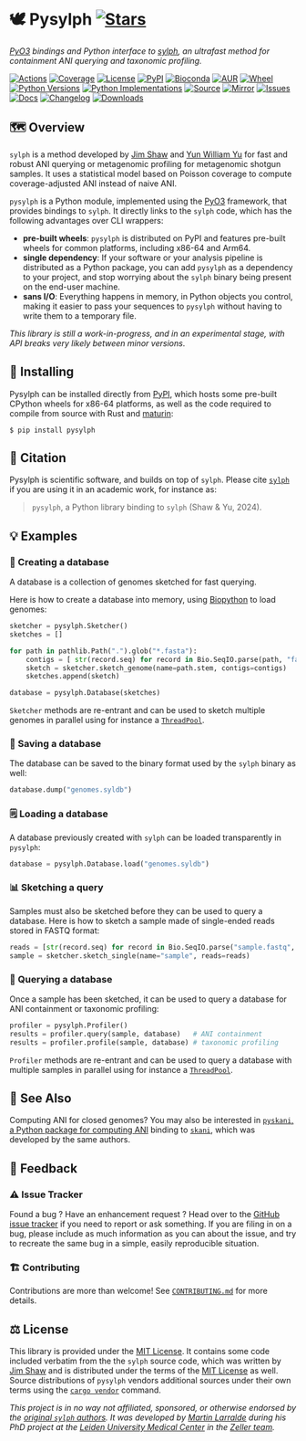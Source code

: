 # 🕊️ Pysylph [![Stars](https://img.shields.io/github/stars/althonos/pysylph.svg?style=social&maxAge=3600&label=Star)](https://github.com/althonos/pysylph/stargazers)

*[PyO3](https://pyo3.rs/) bindings and Python interface to [sylph](https://github.com/bluenote-1577/sylph), an ultrafast method for containment ANI querying and taxonomic profiling.*

[![Actions](https://img.shields.io/github/actions/workflow/status/althonos/pysylph/test.yml?branch=main&logo=github&style=flat-square&maxAge=300)](https://github.com/althonos/pysylph/actions)
[![Coverage](https://img.shields.io/codecov/c/gh/althonos/pysylph/branch/main.svg?style=flat-square&maxAge=3600)](https://codecov.io/gh/althonos/pysylph/)
[![License](https://img.shields.io/badge/license-MIT-blue.svg?style=flat-square&maxAge=2678400)](https://choosealicense.com/licenses/mit/)
[![PyPI](https://img.shields.io/pypi/v/pysylph.svg?style=flat-square&maxAge=3600)](https://pypi.org/project/pysylph)
[![Bioconda](https://img.shields.io/conda/vn/bioconda/pysylph?style=flat-square&maxAge=3600&logo=anaconda)](https://anaconda.org/bioconda/pysylph)
[![AUR](https://img.shields.io/aur/version/python-pysylph?logo=archlinux&style=flat-square&maxAge=3600)](https://aur.archlinux.org/packages/python-pysylph)
[![Wheel](https://img.shields.io/pypi/wheel/pysylph.svg?style=flat-square&maxAge=3600)](https://pypi.org/project/pysylph/#files)
[![Python Versions](https://img.shields.io/pypi/pyversions/pysylph.svg?style=flat-square&maxAge=600)](https://pypi.org/project/pysylph/#files)
[![Python Implementations](https://img.shields.io/pypi/implementation/pysylph.svg?style=flat-square&maxAge=600&label=impl)](https://pypi.org/project/pysylph/#files)
[![Source](https://img.shields.io/badge/source-GitHub-303030.svg?maxAge=2678400&style=flat-square)](https://github.com/althonos/pysylph/)
[![Mirror](https://img.shields.io/badge/mirror-LUMC-001158?style=flat-square&maxAge=2678400)](https://git.lumc.nl/mflarralde/pysylph/)
[![Issues](https://img.shields.io/github/issues/althonos/pysylph.svg?style=flat-square&maxAge=600)](https://github.com/althonos/pysylph/issues)
[![Docs](https://img.shields.io/readthedocs/pysylph/latest?style=flat-square&maxAge=600)](https://pysylph.readthedocs.io)
[![Changelog](https://img.shields.io/badge/keep%20a-changelog-8A0707.svg?maxAge=2678400&style=flat-square)](https://github.com/althonos/pysylph/blob/master/CHANGELOG.md)
[![Downloads](https://img.shields.io/pypi/dm/pysylph?style=flat-square&color=303f9f&maxAge=86400&label=downloads)](https://pepy.tech/project/pysylph)

## 🗺️ Overview

`sylph` is a method developed by [Jim Shaw](https://jim-shaw-bluenote.github.io/)
and [Yun William Yu](https://github.com/yunwilliamyu) for fast and robust
ANI querying or metagenomic profiling for metagenomic shotgun samples. It uses 
a statistical model based on Poisson coverage to compute coverage-adjusted ANI
instead of naive ANI. 

`pysylph` is a Python module, implemented using the [PyO3](https://pyo3.rs/)
framework, that provides bindings to `sylph`. It directly links to the
`sylph` code, which has the following advantages over CLI wrappers:

- **pre-built wheels**: `pysylph` is distributed on PyPI and features
  pre-built wheels for common platforms, including x86-64 and Arm64.
- **single dependency**: If your software or your analysis pipeline is
  distributed as a Python package, you can add `pysylph` as a dependency to
  your project, and stop worrying about the `sylph` binary being present on
  the end-user machine.
- **sans I/O**: Everything happens in memory, in Python objects you control,
  making it easier to pass your sequences to `pysylph` without having to write
  them to a temporary file.

*This library is still a work-in-progress, and in an experimental stage, with
API breaks very likely between minor versions*.


## 🔧 Installing

Pysylph can be installed directly from [PyPI](https://pypi.org/project/pysylph/),
which hosts some pre-built CPython wheels for x86-64 platforms, as well as the 
code required to compile from source with Rust and [maturin](https://www.maturin.rs/):
```console
$ pip install pysylph
```

## 🔖 Citation

Pysylph is scientific software, and builds on top of `sylph`. Please cite 
[`sylph`](https://github.com/bluenote-1577/sylph) if you are using it in
an academic work, for instance as:

> `pysylph`, a Python library binding to `sylph` (Shaw & Yu, 2024).


## 💡 Examples

### 🔨 Creating a database

A database is a collection of genomes sketched for fast querying. 

Here is how to create a database into memory, using 
[Biopython](https://github.com/biopython/biopython) to load genomes:

```python
sketcher = pysylph.Sketcher()
sketches = []

for path in pathlib.Path(".").glob("*.fasta"):
    contigs = [ str(record.seq) for record in Bio.SeqIO.parse(path, "fasta") ]
    sketch = sketcher.sketch_genome(name=path.stem, contigs=contigs)
    sketches.append(sketch)

database = pysylph.Database(sketches)
```

`Sketcher` methods are re-entrant and can be used to sketch multiple genomes
in parallel using for instance a [`ThreadPool`](https://docs.python.org/3/library/multiprocessing.html#multiprocessing.pool.ThreadPool).

### 📝 Saving a database

The database can be saved to the binary format used by the `sylph` binary as
well:

```python
database.dump("genomes.syldb")
```

### 🗒️ Loading a database

A database previously created with `sylph` can be loaded transparently in 
`pysylph`:

```python
database = pysylph.Database.load("genomes.syldb")
```

### 📊 Sketching a query

Samples must also be sketched before they can be used to query a database.
Here is how to sketch a sample made of single-ended reads stored in FASTQ 
format:

```python
reads = [str(record.seq) for record in Bio.SeqIO.parse("sample.fastq", "fastq")]
sample = sketcher.sketch_single(name="sample", reads=reads)
```

### 🔬 Querying a database

Once a sample has been sketched, it can be used to query a database for ANI
containment or taxonomic profiling:

```python
profiler = pysylph.Profiler()
results = profiler.query(sample, database)   # ANI containment
results = profiler.profile(sample, database) # taxonomic profiling
```

`Profiler` methods are re-entrant and can be used to query a database with
multiple samples in parallel using for instance a 
[`ThreadPool`](https://docs.python.org/3/library/multiprocessing.html#multiprocessing.pool.ThreadPool).

## 🔎 See Also

Computing ANI for closed genomes? You may also be interested in
[`pyskani`, a Python package for computing ANI](https://github.com/althonos/pyskani) binding to [`skani`](https://github.com/bluenote-1577/skani), which
was developed by the same authors.

## 💭 Feedback

### ⚠️ Issue Tracker

Found a bug ? Have an enhancement request ? Head over to the
[GitHub issue tracker](https://github.com/althonos/pysylph/issues) if you need
to report or ask something. If you are filing in on a bug, please include as
much information as you can about the issue, and try to recreate the same bug
in a simple, easily reproducible situation.

### 🏗️ Contributing

Contributions are more than welcome! See
[`CONTRIBUTING.md`](https://github.com/althonos/pysylph/blob/master/CONTRIBUTING.md)
for more details.


## ⚖️ License

This library is provided under the [MIT License](https://choosealicense.com/licenses/mit/). 
It contains some code included verbatim from the the `sylph` source code, which 
was written by [Jim Shaw](https://jim-shaw-bluenote.github.io/) and is distributed 
under the terms of the [MIT License](https://choosealicense.com/licenses/mit/)
as well. Source distributions of `pysylph` vendors additional sources under their 
own terms using the [`cargo vendor`](https://doc.rust-lang.org/cargo/commands/cargo-vendor.html)
command.

*This project is in no way not affiliated, sponsored, or otherwise endorsed
by the [original `sylph` authors](https://jim-shaw-bluenote.github.io/).
It was developed by [Martin Larralde](https://github.com/althonos/) during his
PhD project at the [Leiden University Medical Center](https://www.lumc.nl/en/)
in the [Zeller team](https://github.com/zellerlab).*
